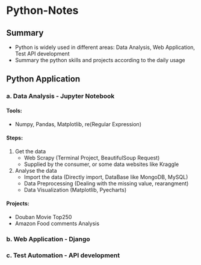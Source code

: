# Python-Notes

## Summary
- Python is widely used in different areas: Data Analysis, Web Application, Test API development
- Summary the python skills and projects according to the daily usage


## Python Application
### a. Data Analysis - Jupyter Notebook
#### Tools:
- Numpy, Pandas, Matplotlib, re(Regular Expression)
#### Steps:
1. Get the data
   - Web Scrapy (Terminal Project, BeautifulSoup Request)
   - Supplied by the consumer, or some data websites like Kraggle
2. Analyse the data
   - Import the data (Directly import, DataBase like MongoDB, MySQL)
   - Data Preprocessing (Dealing with the missing value, rearangment)
   - Data Visualization (Matplotlib, Pyecharts)
#### Projects:
- Douban Movie Top250 
- Amazon Food comments Analysis
### b. Web Application - Django
### c. Test Automation - API development
